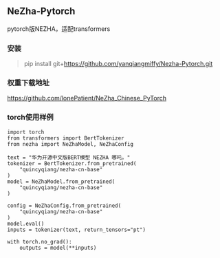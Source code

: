 ## NeZha-Pytorch

pytorch版NEZHA，适配transformers

### 安装
> pip install git+https://github.com/yanqiangmiffy/Nezha-Pytorch.git
### 权重下载地址

https://github.com/lonePatient/NeZha_Chinese_PyTorch

###  torch使用样例
```
import torch
from transformers import BertTokenizer
from nezha import NeZhaModel, NeZhaConfig

text = "华为开源中文版BERT模型 NEZHA 哪吒。"
tokenizer = BertTokenizer.from_pretrained(
    "quincyqiang/nezha-cn-base"
)
model = NeZhaModel.from_pretrained(
    "quincyqiang/nezha-cn-base"
)

config = NeZhaConfig.from_pretrained(
    "quincyqiang/nezha-cn-base"
)
model.eval()
inputs = tokenizer(text, return_tensors="pt")

with torch.no_grad():
    outputs = model(**inputs)
```
